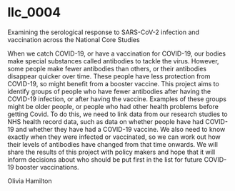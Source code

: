 # llc_0004
Examining the serological response to SARS-CoV-2 infection and vaccination across the National Core Studies

When we catch COVID-19, or have a vaccination for COVID-19, our bodies make special substances called antibodies to tackle the virus. However, some people make fewer antibodies than others, or their antibodies disappear quicker over time. These people have less protection from COVID-19, so might benefit from a booster vaccine.
This project aims to identify groups of people who have fewer antibodies after having the COVID-19 infection, or after having the vaccine. Examples of these groups might be older people, or people who had other health problems before getting Covid. To do this, we need to link data from our research studies to NHS health record data, such as data on whether people have had COVID-19 and whether they have had a COVID-19 vaccine. We also need to know exactly when they were infected or vaccinated, so we can work out how their levels of antibodies have changed from that time onwards.
We will share the results of this project with policy makers and hope that it will inform decisions about who should be put first in the list for future COVID-19 booster vaccinations.

Olivia Hamilton

